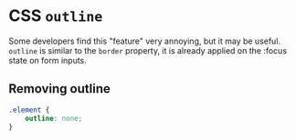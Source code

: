 # CSS `outline`
Some developers find this "feature" very annoying, but it may be useful.
`outline` is similar to the `border` property, it is already applied on the :focus state on form inputs.

## Removing outline

```css
.element {
    outline: none;
}
```